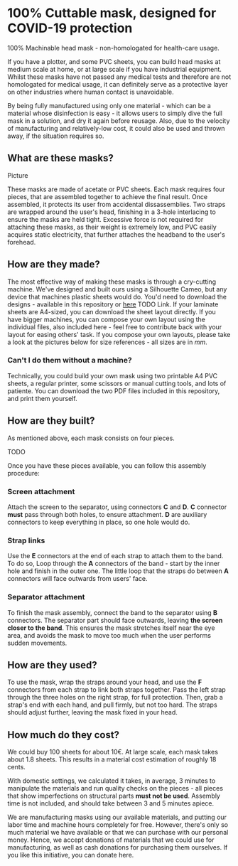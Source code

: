 # 100% Cuttable mask, designed for COVID-19 protection

100% Machinable head mask - non-homologated for health-care usage.

If you have a plotter, and some PVC sheets, you can build head masks at medium scale at home, or at large scale if you have industrial equipment. Whilst these masks have not passed any medical tests and therefore are not homologated for medical usage, it can definitely serve as a protective layer on other industries where human contact is unavoidable. 

By being fully manufactured using only one material - which can be a material whose disinfection is easy - it allows users to simply dive the full mask in a solution, and dry it again before reusage. Also, due to the velocity of manufacturing and relatively-low cost, it could also be used and thrown away, if the situation requires so.

## What are these masks?

Picture

These masks are made of acetate or PVC sheets. Each mask requires four pieces, that are assembled together to achieve the final result. Once assembled, it protects its user from accidental dissassemblies. Two straps are wrapped around the user's head, finishing in a 3-hole interlacing to ensure the masks are held tight. Excessive force is not required for attaching these masks, as their weight is extremely low, and PVC easily acquires static electricity, that further attaches the headband to the user's forehead.

## How are they made?

The most effective way of making these masks is through a cry-cutting machine. We've designed and built ours using a Silhouette Cameo, but any device that machines plastic sheets would do. You'd need to download the designs - available in this repository or [here]() TODO Link. If your laminate sheets are A4-sized, you can download the sheet layout directly. If you have bigger machines, you can compose your own layout using the individual files, also included here - feel free to contribute back with your layout for easing others' task. If you compose your own layouts, please take a look at the pictures below for size references - all sizes are in _mm_.

### Can't I do them without a machine?

Technically, you could build your own mask using two printable A4 PVC sheets, a regular printer, some scissors or manual cutting tools, and lots of patiente. You can download the two PDF files included in this repository, and print them yourself.

## How are they built?

As mentioned above, each mask consists on four pieces.

TODO

Once you have these pieces available, you can follow this assembly procedure:

### Screen attachment

Attach the screen to the separator, using connectors **C** and **D**. **C** connector **must** pass through both holes, to ensure attachment. **D** are auxiliary connectors to keep everything in place, so one hole would do.

### Strap links

Use the **E** connectors at the end of each strap to attach them to the band. To do so, Loop through the **A** connectors of the band - start by the inner hole and finish in the outer one. The little loop that the straps do between **A** connectors will face outwards from users' face.

### Separator attachment

To finish the mask assembly, connect the band to the separator using **B** connectors. The separator part should face outwards, leaving **the screen closer to the band**. This ensures the mask stretches itself near the eye area, and avoids the mask to move too much when the user performs sudden movements.

## How are they used?

To use the mask, wrap the straps around your head, and use the **F** connectors from each strap to link both straps together. Pass the left strap through the three holes on the right strap, for full protection. Then, grab a strap's end with each hand, and pull firmly, but not too hard. The straps should adjust further, leaving the mask fixed in your head.

## How much do they cost?

We could buy 100 sheets for about 10€. At large scale, each mask takes about 1.8 sheets. This results in a material cost estimation of roughly 18 cents. 

With domestic settings, we calculated it takes, in average, 3 minutes to manipulate the materials and run quality checks on the pieces - all pieces that show imperfections on structural parts **must not be used**. Assembly time is not included, and should take between 3 and 5 minutes apiece.

We are manufacturing masks using our available materials, and putting our labor time and machine hours completely for free. However, there's only so much material we have available or that we can purchase with our personal money. Hence, we accept donations of materials that we could use for manufacturing, as well as cash donations for purchasing them ourselves. If you like this initiative, you can donate here.

